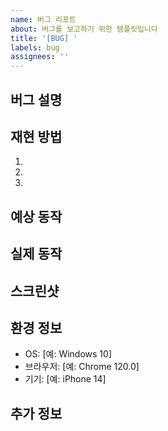 ```yaml
---
name: 버그 리포트
about: 버그를 보고하기 위한 템플릿입니다
title: '[BUG] '
labels: bug
assignees: ''
---
```


## 버그 설명
<!-- 어떤 버그가 발생했는지 명확하게 설명해주세요 -->

## 재현 방법
1. 
2. 
3. 

## 예상 동작
<!-- 원래 어떻게 동작해야 하는지 설명해주세요 -->

## 실제 동작
<!-- 실제로 어떻게 동작하는지 설명해주세요 -->

## 스크린샷
<!-- 가능한 경우 스크린샷을 첨부해주세요 -->

## 환경 정보
- OS: [예: Windows 10]
- 브라우저: [예: Chrome 120.0]
- 기기: [예: iPhone 14]

## 추가 정보
<!-- 문제 해결에 도움이 될 만한 추가 정보가 있다면 적어주세요 --> 